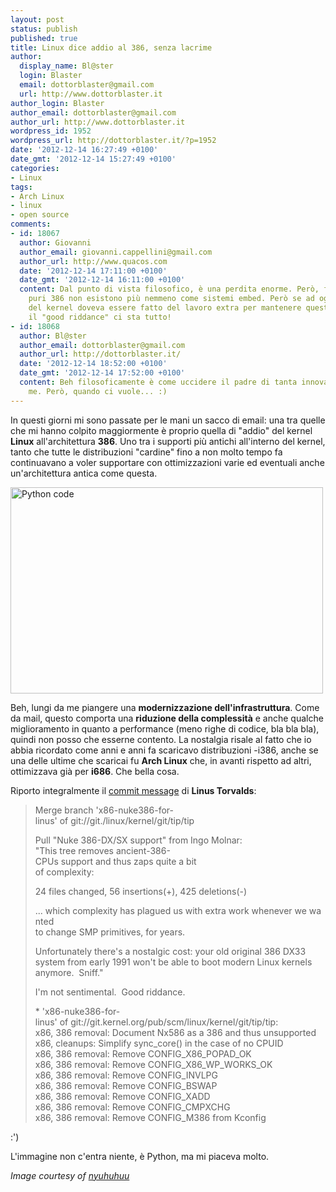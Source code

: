 ```yaml
---
layout: post
status: publish
published: true
title: Linux dice addio al 386, senza lacrime
author:
  display_name: Bl@ster
  login: Blaster
  email: dottorblaster@gmail.com
  url: http://www.dottorblaster.it
author_login: Blaster
author_email: dottorblaster@gmail.com
author_url: http://www.dottorblaster.it
wordpress_id: 1952
wordpress_url: http://dottorblaster.it/?p=1952
date: '2012-12-14 16:27:49 +0100'
date_gmt: '2012-12-14 15:27:49 +0100'
categories:
- Linux
tags:
- Arch Linux
- linux
- open source
comments:
- id: 18067
  author: Giovanni
  author_email: giovanni.cappellini@gmail.com
  author_url: http://www.quacos.com
  date: '2012-12-14 17:11:00 +0100'
  date_gmt: '2012-12-14 16:11:00 +0100'
  content: Dal punto di vista filosofico, è una perdita enorme. Però, forse calcolatori
    puri 386 non esistono più nemmeno come sistemi embed. Però se ad ogni aggiornamento
    del kernel doveva essere fatto del lavoro extra per mantenere questa possibilità...
    il "good riddance" ci sta tutto!
- id: 18068
  author: Bl@ster
  author_email: dottorblaster@gmail.com
  author_url: http://dottorblaster.it/
  date: '2012-12-14 18:52:00 +0100'
  date_gmt: '2012-12-14 17:52:00 +0100'
  content: Beh filosoficamente è come uccidere il padre di tanta innovazione, secondo
    me. Però, quando ci vuole... :)
---
```

<p>In questi giorni mi sono passate per le mani un sacco di email: una tra quelle che mi hanno colpito maggiormente è proprio quella di "addio" del kernel <strong>Linux</strong> all'architettura <strong>386</strong>. Uno tra i supporti più antichi all'interno del kernel, tanto che tutte le distribuzioni "cardine" fino a non molto tempo fa continuavano a voler supportare con ottimizzazioni varie ed eventuali anche un'architettura antica come questa.</p>
<p><img class="aligncenter" alt="Python code" src="http://farm5.staticflickr.com/4004/4653088356_194d56a59a.jpg" width="500" height="330" /></p>
<p>Beh, lungi da me piangere una <strong>modernizzazione dell'infrastruttura</strong>. Come da mail, questo comporta una <strong>riduzione della complessità</strong> e anche qualche miglioramento in quanto a performance (meno righe di codice, bla bla bla), quindi non posso che esserne contento. La nostalgia risale al fatto che io abbia ricordato come anni e anni fa scaricavo distribuzioni -i386, anche se una delle ultime che scaricai fu <strong>Arch Linux</strong> che, in avanti rispetto ad altri, ottimizzava già per <strong>i686</strong>. Che bella cosa.</p>
<p>Riporto integralmente il <a href="https://git.kernel.org/?p=linux/kernel/git/torvalds/linux.git;a=commit;h=743aa456c1834f76982af44e8b71d1a0b2a82e21">commit message</a> di <strong>Linus Torvalds</strong>:</p>
<blockquote><p>Merge branch 'x86-nuke386-for-linus' of git://git./linux/kernel/git/tip/tip</p>
<p>Pull "Nuke 386-DX/SX support" from Ingo Molnar:<br />
"This tree removes ancient-386-CPUs support and thus zaps quite a bit<br />
of complexity:</p>
<p>24 files changed, 56 insertions(+), 425 deletions(-)</p>
<p>... which complexity has plagued us with extra work whenever we wanted<br />
to change SMP primitives, for years.</p>
<p>Unfortunately there's a nostalgic cost: your old original 386 DX33<br />
system from early 1991 won't be able to boot modern Linux kernels<br />
anymore.  Sniff."</p>
<p>I'm not sentimental.  Good riddance.</p>
<p>* 'x86-nuke386-for-linus' of git://git.kernel.org/pub/scm/linux/kernel/git/tip/tip:<br />
x86, 386 removal: Document Nx586 as a 386 and thus unsupported<br />
x86, cleanups: Simplify sync_core() in the case of no CPUID<br />
x86, 386 removal: Remove CONFIG_X86_POPAD_OK<br />
x86, 386 removal: Remove CONFIG_X86_WP_WORKS_OK<br />
x86, 386 removal: Remove CONFIG_INVLPG<br />
x86, 386 removal: Remove CONFIG_BSWAP<br />
x86, 386 removal: Remove CONFIG_XADD<br />
x86, 386 removal: Remove CONFIG_CMPXCHG<br />
x86, 386 removal: Remove CONFIG_M386 from Kconfig</p></blockquote>
<p>:')</p>
<p>L'immagine non c'entra niente, è Python, ma mi piaceva molto.</p>
<p><em>Image courtesy of <a href="http://www.flickr.com/photos/nyuhuhuu/4653088356/in/photostream/">nyuhuhuu</a></em></p>
